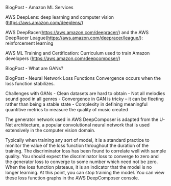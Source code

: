 BlogPost - Amazon ML Services



AWS DeepLens: deep learning and computer vision (https://aws.amazon.com/deeplens/)


AWS DeepRacer(https://aws.amazon.com/deepracer/) and the AWS DeepRacer League(https://aws.amazon.com/deepracer/league/): reinforcement learning


AWS ML Training and Certification: Curriculum used to train Amazon developers (https://aws.amazon.com/deepcomposer/)


BlogPost - What are GANs?

BlogPost - Neural Network Loss Functions 
	Convergence occurs when the loss function stabilizes.


Challenges with GANs
	- Clean datasets are hard to obtain
	- Not all melodies sound good in all genres
	- Convergence in GAN is tricky – it can be fleeting rather than being a stable state
	- Complexity in defining meaningful quantitive metrics to measure the quality of music created

The generator network used in AWS DeepComposer is adapted from the U-Net architecture, a popular convolutional neural network that is used extensively in the computer vision domain.



Typically when training any sort of model, it is a standard practice to monitor the value of the loss function throughout the duration of the training. The discriminator loss has been found to correlate well with sample quality. You should expect the discriminator loss to converge to zero and the generator loss to converge to some number which need not be zero. When the loss function plateaus, it is an indicator that the model is no longer learning. At this point, you can stop training the model. You can view these loss function graphs in the AWS DeepComposer console.